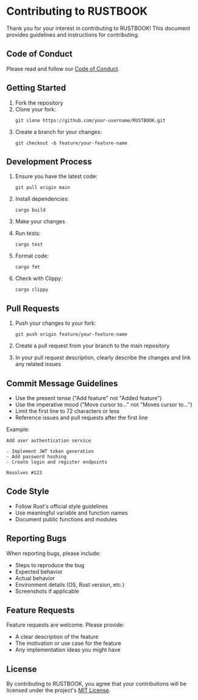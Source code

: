 # Contributing to RUSTBOOK

Thank you for your interest in contributing to RUSTBOOK! This document provides guidelines and instructions for contributing.

## Code of Conduct

Please read and follow our [Code of Conduct](CODE_OF_CONDUCT.md).

## Getting Started

1. Fork the repository
2. Clone your fork:
   ```
   git clone https://github.com/your-username/RUSTBOOK.git
   ```
3. Create a branch for your changes:
   ```
   git checkout -b feature/your-feature-name
   ```

## Development Process

1. Ensure you have the latest code:
   ```
   git pull origin main
   ```

2. Install dependencies:
   ```
   cargo build
   ```

3. Make your changes

4. Run tests:
   ```
   cargo test
   ```

5. Format code:
   ```
   cargo fmt
   ```

6. Check with Clippy:
   ```
   cargo clippy
   ```

## Pull Requests

1. Push your changes to your fork:
   ```
   git push origin feature/your-feature-name
   ```

2. Create a pull request from your branch to the main repository

3. In your pull request description, clearly describe the changes and link any related issues

## Commit Message Guidelines

- Use the present tense ("Add feature" not "Added feature")
- Use the imperative mood ("Move cursor to..." not "Moves cursor to...")
- Limit the first line to 72 characters or less
- Reference issues and pull requests after the first line

Example:
```
Add user authentication service

- Implement JWT token generation
- Add password hashing
- Create login and register endpoints

Resolves #123
```

## Code Style

- Follow Rust's official style guidelines
- Use meaningful variable and function names
- Document public functions and modules

## Reporting Bugs

When reporting bugs, please include:
- Steps to reproduce the bug
- Expected behavior
- Actual behavior
- Environment details (OS, Rust version, etc.)
- Screenshots if applicable

## Feature Requests

Feature requests are welcome. Please provide:
- A clear description of the feature
- The motivation or use case for the feature
- Any implementation ideas you might have

## License

By contributing to RUSTBOOK, you agree that your contributions will be licensed under the project's [MIT License](LICENSE).
